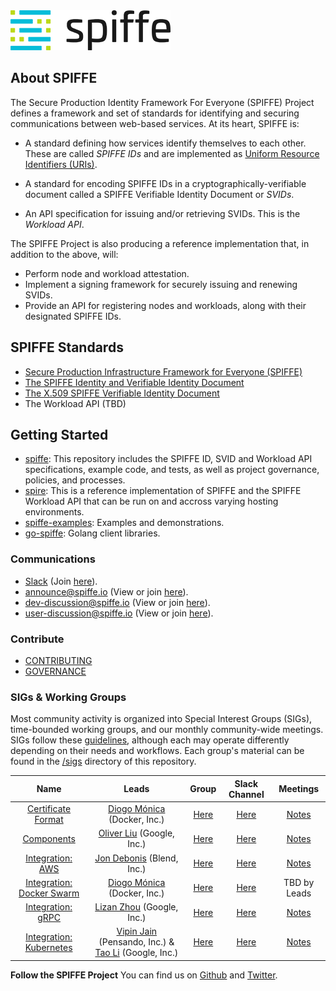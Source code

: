 <img src="community/logo/64x256.png" width="256" height="64">

## About SPIFFE

The Secure Production Identity Framework For Everyone (SPIFFE) Project defines a framework and set of
standards for identifying and securing communications between web-based services. At its heart, SPIFFE is:

* A standard defining how services identify themselves to each other. These are called *SPIFFE IDs* and are implemented as [Uniform Resource Identifiers (URIs)](https://en.wikipedia.org/wiki/Uniform_Resource_Identifier).

* A standard for encoding SPIFFE IDs in a cryptographically-verifiable document called a SPIFFE Verifiable Identity Document or *SVIDs*.

* An API specification for issuing and/or retrieving SVIDs. This is the *Workload API*.

The SPIFFE Project is also producing a reference implementation that, in addition to the above, will:

* Perform node and workload attestation.
* Implement a signing framework for securely issuing and renewing SVIDs.
* Provide an API for registering nodes and workloads, along with their designated SPIFFE IDs.

## SPIFFE Standards

* [Secure Production Infrastructure Framework for Everyone (SPIFFE)](standards/SPIFFE.md)
* [The SPIFFE Identity and Verifiable Identity Document](standards/SPIFFE-ID.md)
* [The X.509 SPIFFE Verifiable Identity Document](standards/X509-SVID.md)
* The Workload API (TBD)

## Getting Started

* [spiffe](https://github.com/spiffe/spiffe): This repository includes the SPIFFE ID, SVID and Workload API specifications, example code, and tests, as well as project governance, policies, and processes.    
* [spire](https://github.com/spiffe/spire): This is a reference implementation of SPIFFE and the SPIFFE Workload API that can be run on and accross varying hosting environments.
* [spiffe-examples](https://github.com/spiffe/spiffe-examples): Examples and demonstrations.
* [go-spiffe](https://github.com/spiffe/go-spiffe): Golang client libraries.

### Communications

  * [Slack](https://spiffe.slack.com) (Join [here](https://slack.spiffe.io)).
  * <announce@spiffe.io> (View or join [here](https://groups.google.com/a/spiffe.io/forum/#!forum/announce)).
  * <dev-discussion@spiffe.io> (View or join [here](https://groups.google.com/a/spiffe.io/forum/#!forum/dev-discussion)).
  * <user-discussion@spiffe.io> (View or join [here](https://groups.google.com/a/spiffe.io/forum/#!forum/user-discussion)).

### Contribute

* [CONTRIBUTING](/CONTRIBUTING.md)
* [GOVERNANCE](/GOVERNANCE.md)

### SIGs & Working Groups<a name="sigs"></a>

Most community activity is organized into Special Interest Groups (SIGs), time-bounded working groups, and our monthly community-wide meetings. SIGs follow these [guidelines](GOVERNANCE.md#sigs), although each may operate differently depending on their needs and workflows. Each group's material can be found in the [/sigs](/sigs) directory of this repository.

| Name | Leads | Group | Slack Channel | Meetings |
|:------:|:-------:|:-------:|:---------------:|:----------:|
| [Certificate Format](/community/sig-cert-format/README.md) | [Diogo Mónica](https://github.com/diogomonica) (Docker, Inc.) | [Here](https://groups.google.com/a/spiffe.io/forum/#!forum/sig-cert-format) | [Here](https://spiffe.slack.com/messages/sig-cert-format/) | [Notes](https://docs.google.com/document/d/1pSUGC4Ye0Mfq3sM7PTkVnLqzR8I671Na82LTDF_zLrU) |
| [Components](/community/sig-components/README.md) | [Oliver Liu](https://github.com/myidpt) (Google, Inc.)  | [Here](https://groups.google.com/a/spiffe.io/forum/#!forum/sig-components) | [Here](https://spiffe.slack.com/messages/sig-components/) |[Notes](https://goo.gl/eCDKva) |
| [Integration: AWS](/community/sig-integration-aws/README.md) | [Jon Debonis](https://www.linkedin.com/in/jondb) (Blend, Inc.) | [Here](https://groups.google.com/a/spiffe.io/forum/#!forum/sig-integration-aws) | [Here](https://spiffe.slack.com/messages/sig-integration-aws/) | [Notes](https://docs.google.com/document/d/1-QPtuC1_JHNCu6zSrQhbpX_MmNZFXtbU4uNEB-UVH8k) |
| [Integration: Docker Swarm](/community/sig-integration-swarm/README.md) | [Diogo Mónica](https://github.com/diogomonica) (Docker, Inc.) | [Here](https://groups.google.com/a/spiffe.io/forum/#!forum/sig-integration-swarm) | [Here](https://spiffe.slack.com/messages/sig-integration-swarm) | TBD by Leads |
| [Integration: gRPC](/community/sig-integration-grpc/README.md) | [Lizan Zhou](https://github.com/lizan) (Google, Inc.) | [Here](https://groups.google.com/a/spiffe.io/forum/#!forum/sig-integration-grpc) | [Here](https://spiffe.slack.com/messages/sig-integration-grpc/) | [Notes](https://docs.google.com/document/d/1wzW59UUn-7LJo-IGoo7es-I7bovmVC8sa0nGb1e8wLM) |
| [Integration: Kubernetes](/community/sig-integration-k8s/README.md) | [Vipin Jain](https://github.com/jainvipin) (Pensando, Inc.) & [Tao Li](https://github.com/wattli) (Google, Inc.) | [Here](https://groups.google.com/a/spiffe.io/forum/#!forum/sig-integration-k8s) | [Here](https://spiffe.slack.com/messages/sig-integration-k8s) | [Notes](https://docs.google.com/document/d/1Dq4kSlfOpewnisItipTWx3Q8qCelbNP85yjMnSrdomE) |

**Follow the SPIFFE Project** You can find us on [Github](https://github.com/spiffe/) and [Twitter](https://twitter.com/SPIFFEio).

